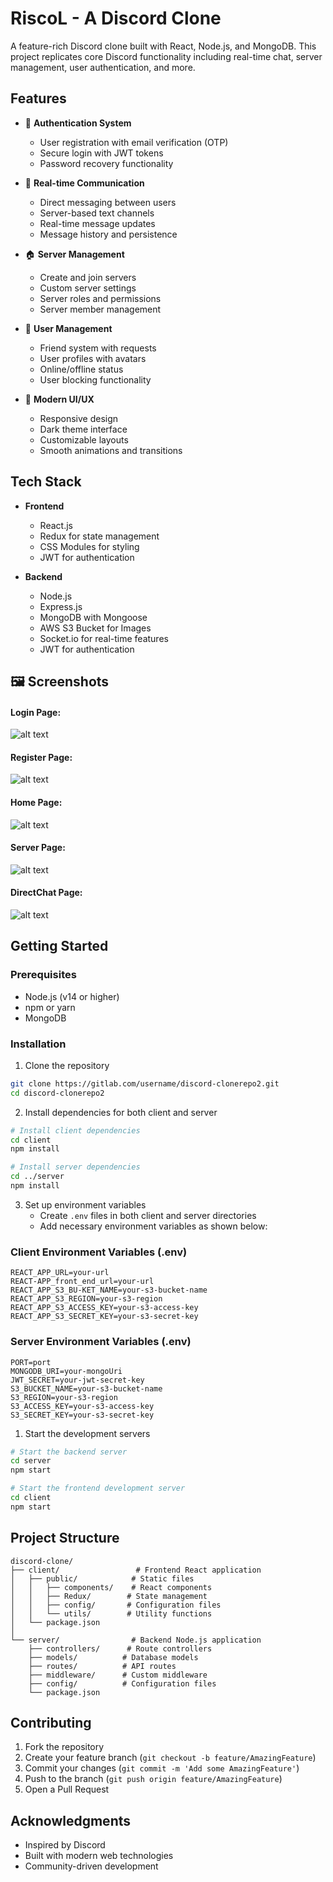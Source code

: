 # RiscoL - A Discord Clone

A feature-rich Discord clone built with React, Node.js, and MongoDB. This project replicates core Discord functionality including real-time chat, server management, user authentication, and more.

## Features

- 🔐 **Authentication System**

  - User registration with email verification (OTP)
  - Secure login with JWT tokens
  - Password recovery functionality

- 💬 **Real-time Communication**

  - Direct messaging between users
  - Server-based text channels
  - Real-time message updates
  - Message history and persistence

- 🏠 **Server Management**

  - Create and join servers
  - Custom server settings
  - Server roles and permissions
  - Server member management

- 👥 **User Management**

  - Friend system with requests
  - User profiles with avatars
  - Online/offline status
  - User blocking functionality

- 🎨 **Modern UI/UX**
  - Responsive design
  - Dark theme interface
  - Customizable layouts
  - Smooth animations and transitions

## Tech Stack

- **Frontend**

  - React.js
  - Redux for state management
  - CSS Modules for styling
  - JWT for authentication

- **Backend**
  - Node.js
  - Express.js
  - MongoDB with Mongoose
  - AWS S3 Bucket for Images
  - Socket.io for real-time features
  - JWT for authentication

## 🖼️ Screenshots

#### Login Page:

![alt text](https://discord-clone123.s3.eu-north-1.amazonaws.com/Screenshot+from+2025-04-07+17-54-29.png)

#### Register Page:

![alt text](https://discord-clone123.s3.eu-north-1.amazonaws.com/Screenshot+from+2025-04-07+17-55-05.png)

#### Home Page:

![alt text](https://discord-clone123.s3.eu-north-1.amazonaws.com/Screenshot+from+2025-04-07+17-55-56.png)

#### Server Page:

![alt text](https://discord-clone123.s3.eu-north-1.amazonaws.com/Screenshot+from+2025-04-07+17-56-26.png)

#### DirectChat Page:

![alt text](https://discord-clone123.s3.eu-north-1.amazonaws.com/Screenshot+from+2025-04-07+17-56-54.png)

## Getting Started

### Prerequisites

- Node.js (v14 or higher)
- npm or yarn
- MongoDB

### Installation

1. Clone the repository

```bash
git clone https://gitlab.com/username/discord-clonerepo2.git
cd discord-clonerepo2
```

2. Install dependencies for both client and server

```bash
# Install client dependencies
cd client
npm install

# Install server dependencies
cd ../server
npm install
```

3. Set up environment variables
   - Create `.env` files in both client and server directories
   - Add necessary environment variables as shown below:

### Client Environment Variables (.env)

```env
REACT_APP_URL=your-url
REACT-APP_front_end_url=your-url
REACT_APP_S3_BU-KET_NAME=your-s3-bucket-name
REACT_APP_S3_REGION=your-s3-region
REACT_APP_S3_ACCESS_KEY=your-s3-access-key
REACT_APP_S3_SECRET_KEY=your-s3-secret-key
```

### Server Environment Variables (.env)

```env
PORT=port
MONGODB_URI=your-mongoUri
JWT_SECRET=your-jwt-secret-key
S3_BUCKET_NAME=your-s3-bucket-name
S3_REGION=your-s3-region
S3_ACCESS_KEY=your-s3-access-key
S3_SECRET_KEY=your-s3-secret-key
```

1. Start the development servers

```bash
# Start the backend server
cd server
npm start

# Start the frontend development server
cd client
npm start
```

## Project Structure

```
discord-clone/
├── client/                 # Frontend React application
│   ├── public/            # Static files
│   │   ├── components/    # React components
│   │   ├── Redux/        # State management
│   │   ├── config/       # Configuration files
│   │   └── utils/        # Utility functions
│   └── package.json
│
└── server/                # Backend Node.js application
    ├── controllers/      # Route controllers
    ├── models/          # Database models
    ├── routes/          # API routes
    ├── middleware/      # Custom middleware
    ├── config/          # Configuration files
    └── package.json
```

## Contributing

1. Fork the repository
2. Create your feature branch (`git checkout -b feature/AmazingFeature`)
3. Commit your changes (`git commit -m 'Add some AmazingFeature'`)
4. Push to the branch (`git push origin feature/AmazingFeature`)
5. Open a Pull Request

## Acknowledgments

- Inspired by Discord
- Built with modern web technologies
- Community-driven development
